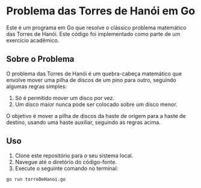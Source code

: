 # Problema das Torres de Hanói em Go

Este é um programa em Go que resolve o clássico problema matemático das Torres de Hanói. Este código foi implementado como parte de um exercício acadêmico.

## Sobre o Problema

O problema das Torres de Hanói é um quebra-cabeça matemático que envolve mover uma pilha de discos de um pino para outro, seguindo algumas regras simples:

1. Só é permitido mover um disco por vez.
2. Um disco maior nunca pode ser colocado sobre um disco menor.

O objetivo é mover a pilha de discos da haste de origem para a haste de destino, usando uma haste auxiliar, seguindo as regras acima.

## Uso

1. Clone este repositório para o seu sistema local.
2. Navegue até o diretório do código-fonte.
3. Execute o seguinte comando no terminal:

```bash
go run torreDeHanoi.go


